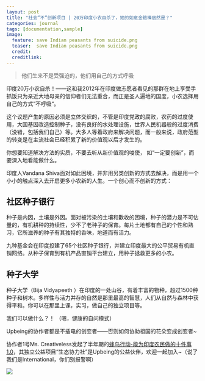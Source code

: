 ```yaml
---
layout: post
title: "社会“不“创新项目 | 20万印度小农自杀了，她的如意金箍棒居然是？"
categories: journal
tags: [documentation,sample]
image:
  feature: save Indian peasants from suicide.png
  teaser:  save Indian peasants from suicide.png
  credit:
  creditlink:
---
```



> 他们生来不是受强迫的，他们用自己的方式呼吸

印度20万小农自杀！——这和我2012年在印度做志愿者看见的那群在地上享受手抓饭只为亲近大地母亲的信仰者们无法重合，而正是圣人遍地的国度，小农选择用自己的方式“不呼吸“。

这个议题产生的原因必须是立体交织的，不管是印度党政的腐败，农药的过度使用，大国基因改造控制种子，没有良好的水处理设施，世界人民机器般的过度消费（没错，包括我们自己）等。大多人等着政府来解决问题，而一般来说，政府范型的转变是在主流社会已经积累了新的价值观以后才发生的。

你想要知道解决方法的实质，不要去听从新价值观的唆使，
如“一定要创新”，而要深入地看能做什么。

印度人Vandana Shiva面对如此困境，并非用另类创新的方式去解决，而是用一个小小的触点深入去开启更多小农新的人生。一个创心而不创新的方式：

## 社区种子银行

种子是内因，土壤是外因。面对被污染的土壤和歉收的困境，种子的潜力是不可估量的，有机耕种的持续性，少不了老种子的保育。每片土地都有自己的个性和熟习，它所滋养的种子有其独特的香味，地道而有活力。

九种基金会在印度投建了65个社区种子银行，并建立印度最大的公平贸易有机直销网络。从种子保育到有机产品直销平台建立，用种子拯救更多的小农。

## 种子大学

种子大学（Bija Vidyapeeth ）在印度的一处山谷，有着丰富的物种，超过1500种种子和树木。多样性与活力并存的自然是那里最高的智慧，人们从自然与森林中获得平和。你可以在那里上课，实习，做自己的独立项目等。

我们可以做什么？！
（嗯，健康的自问模式）

Upbeing的协作者都是不插电的创变者——否则如何协助祖国的花朵变成创变者~

协作者1号Ms. Creativeless发起了半年期的[蜂鸟行动-能为印度农民做的十件事1.0](https://mp.weixin.qq.com/s/j9fqkLH29O0-aq1NbYoNkQ?scene=25#wechat_redirect)，其独立公益项目“生态协力社”是Upbeing的公益伙伴，欢迎一起加入~（说了我们是International，你们别报警啊）



![](http://ob49cesbh.bkt.clouddn.com/2017-04-01-Upebing_footer_2.png)

